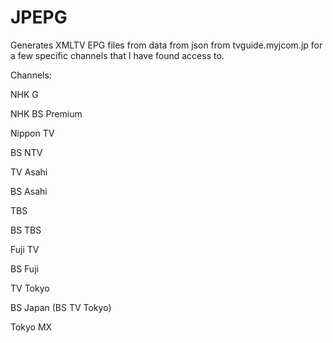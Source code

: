 # JPEPG
Generates XMLTV EPG files from data from json from tvguide.myjcom.jp for a few specific channels that I have found access to.

Channels:

NHK G

NHK BS Premium

Nippon TV

BS NTV

TV Asahi

BS Asahi

TBS

BS TBS

Fuji TV

BS Fuji

TV Tokyo

BS Japan (BS TV Tokyo)

Tokyo MX
